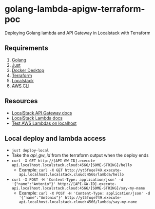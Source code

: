 # golang-lambda-apigw-terraform-poc

Deploying Golang lambda and API Gateway in Localstack with Terraform

## Requirements

1. [Golang](https://go.dev/dl/)
2. [Just](https://github.com/casey/just)
3. [Docker Desktop](https://www.docker.com/products/docker-desktop/)
4. [Terraform](https://developer.hashicorp.com/terraform/tutorials/aws-get-started/install-cli)
5. [Localstack](https://docs.localstack.cloud/user-guide/aws/feature-coverage/)
6. [AWS CLI](https://docs.aws.amazon.com/cli/latest/userguide/getting-started-install.html)

## Resources

- [LocalStack API Gateway docs](https://docs.localstack.cloud/user-guide/aws/apigateway/)
- [LocalStack Lambda docs](https://docs.localstack.cloud/user-guide/aws/lambda/)
- [Test AWS Lambdas on localhost](https://prabhakar-borah.medium.com/localstack-test-your-lambda-on-your-localhost-5cce066c967c)

## Local deploy and lambda access

- `just deploy-local`
- Take the _api_gw_id_ from the terraform output when the deploy ends
- `curl -X GET http://[API-GW-ID].execute-api.localhost.localstack.cloud:4566/[SOME-STRING]/hello`
  - Example: `curl -X GET http://yt5foqe749.execute-api.localhost.localstack.cloud:4566/lambda/hello`
- `curl -X POST -H 'Content-Type: application/json' -d '{"name":"Antonio"}' http://[API-GW-ID].execute-api.localhost.localstack.cloud:4566/[SOME-STRING]/say-my-name`
  - Example: `curl -X POST -H 'Content-Type: application/json' -d '{"name":"Antonio"}' http://yt5foqe749.execute-api.localhost.localstack.cloud:4566/lambda/say-my-name`
